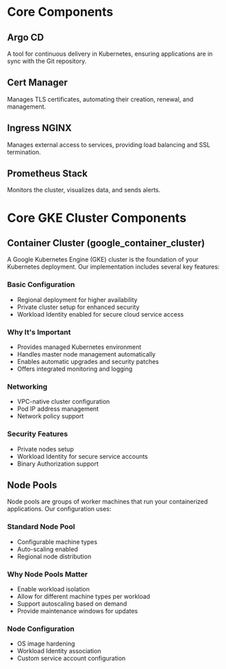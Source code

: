 # Core Components

## Argo CD
A tool for continuous delivery in Kubernetes, ensuring applications are in sync with the Git repository.

## Cert Manager
Manages TLS certificates, automating their creation, renewal, and management.

## Ingress NGINX
Manages external access to services, providing load balancing and SSL termination.

## Prometheus Stack
Monitors the cluster, visualizes data, and sends alerts.

# Core GKE Cluster Components

## Container Cluster (google_container_cluster)

A Google Kubernetes Engine (GKE) cluster is the foundation of your Kubernetes deployment. Our implementation includes several key features:

### Basic Configuration
- Regional deployment for higher availability
- Private cluster setup for enhanced security
- Workload Identity enabled for secure cloud service access

### Why It's Important
- Provides managed Kubernetes environment
- Handles master node management automatically
- Enables automatic upgrades and security patches
- Offers integrated monitoring and logging

### Networking
- VPC-native cluster configuration
- Pod IP address management
- Network policy support

### Security Features
- Private nodes setup
- Workload Identity for secure service accounts
- Binary Authorization support

## Node Pools

Node pools are groups of worker machines that run your containerized applications. Our configuration uses:

### Standard Node Pool
- Configurable machine types
- Auto-scaling enabled
- Regional node distribution

### Why Node Pools Matter
- Enable workload isolation
- Allow for different machine types per workload
- Support autoscaling based on demand
- Provide maintenance windows for updates

### Node Configuration
- OS image hardening
- Workload Identity association
- Custom service account configuration